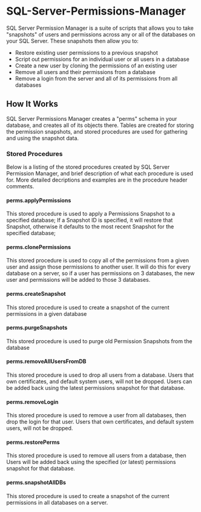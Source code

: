 # SQL-Server-Permissions-Manager
SQL Server Permission Manager is a suite of scripts that allows you to take "snapshots" of users and permissions across any or all of the databases on your SQL Server.  These snapshots then allow you to:

- Restore existing user permissions to a previous snapshot
- Script out permissions for an individual user or all users in a database
- Create a new user by cloning the permissions of an existing user
- Remove all users and their permissions from a database
- Remove a login from the server and all of its permissions from all databases
## How It Works
SQL Server Permissions Manager creates a "perms" schema in your database, and creates all of its objects there.  Tables are created for storing the permission snapshots, and stored procedures are used for gathering and using the snapshot data.
### Stored Procedures
Below is a listing of the stored procedures created by SQL Server Permission Manager, and brief description of what each procedure is used for.  More detailed decriptions and examples are in the procedure header comments. 
#### perms.applyPermissions
This stored procedure is used to apply a Permissions Snapshot to a specified database; If a Snapshot ID is specified, it will restore that Snapshot, otherwise it defaults to the most recent Snapshot for the specified database;
#### perms.clonePermissions
This stored procedure is used to copy all of the permissions from a given user and assign those permissions to another user.  It will do this for every database on a server, so if a user has permissions on 3 databases, the new user and permissions will be added to those 3 databases.
#### perms.createSnapshot
This stored procedure is used to create a snapshot of the current permissions in a given database
#### perms.purgeSnapshots
This stored procedure is used to purge old Permission Snapshots from the database
#### perms.removeAllUsersFromDB
This stored procedure is used to drop all users from a database.  Users that own certificates, and default system users, will not be dropped.  Users can be added back using the latest permissions snapshot for that database.
#### perms.removeLogin
This stored procedure is used to remove a user from all databases, then drop the login for that user.  Users that own certificates, and default system users, will not be dropped.
#### perms.restorePerms
This stored procedure is used to remove all users from a database, then Users will be added back using the specified (or latest) permissions snapshot for that database.
#### perms.snapshotAllDBs
This stored procedure is used to create a snapshot of the current permissions in all databases on a server.
